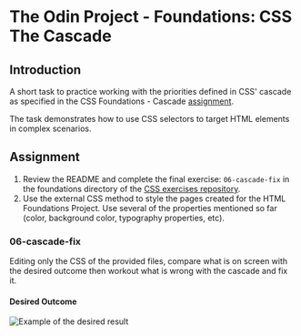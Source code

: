 # The Odin Project - Foundations: CSS The Cascade

## Introduction

A short task to practice working with the priorities defined in CSS' cascade as specified in the CSS Foundations - Cascade
[assignment](https://www.theodinproject.com/lessons/foundations-the-cascade#assignment).

The task demonstrates how to use CSS selectors to target HTML elements in complex scenarios.

## Assignment

1. Review the README and complete the final exercise: `06-cascade-fix` in the foundations directory of the
[CSS exercises repository](https://github.com/TheOdinProject/css-exercises).
2. Use the external CSS method to style the pages created for the HTML Foundations Project. Use several of the properties mentioned so far (color, background color, typography properties, etc).

### 06-cascade-fix

Editing only the CSS of the provided files, compare what is on screen with the desired outcome then workout what is wrong with the cascade and fix it.

#### Desired Outcome

![Example of the desired result](https://github.com/TheOdinProject/css-exercises/raw/main/foundations/06-cascade-fix/desired-outcome.png)
